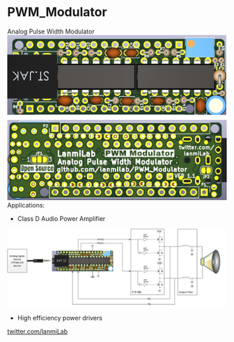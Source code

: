 # PWM_Modulator
Analog Pulse Width Modulator
![Image description](https://github.com/lanmilab/PWM_Modulator/blob/master/LanmiLab_PWM_Modulator.jpg)
Applications:
  - Class D Audio Power Amplifier
  
  ![Image description](https://github.com/lanmilab/PWM_Modulator/blob/master/Applications/Class_D_Amp/PWM_Modulator-Class-D-Amp.jpg)
  
  - High efficiency power drivers

<a href="https://twitter.com/lanmiLab">twitter.com/lanmiLab</a>
